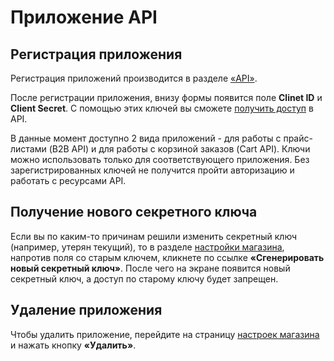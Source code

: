 # Приложение API
## Регистрация приложения

Регистрация приложений производится в разделе [&laquo;API&raquo;](http://b2b.onliner.by/api).

После регистрации приложения, внизу формы появится поле **Clinet ID** и **Client Secret**. С помощью этих ключей вы сможете [получить доступ](oauth20.md) в API.

В данные момент доступно 2 вида приложений - для работы с прайс-листами (B2B API) и для работы с корзиной заказов (Cart API).
Ключи можно использовать только для соответствующего приложения. Без зарегистрированных ключей не получится пройти авторизацию и работать с ресурсами API.

## Получение нового секретного ключа

Если вы по каким-то причинам решили изменить секретный ключ (например, утерян текущий), то в разделе [настройки магазина](http://b2b.onliner.by/api), напротив поля со старым ключем, кликнете по ссылке __&laquo;Сгенерировать новый секретный ключ&raquo;__. После чего на экране появится новый секретный ключ, а доступ по старому ключу будет запрещен.

## Удаление приложения

Чтобы удалить приложение, перейдите на страницу [настроек магазина](http://b2b.onliner.by/api) и нажать кнопку __&laquo;Удалить&raquo;__.
